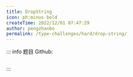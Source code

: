 ```yaml
---
title: DropString
icon: ph:minus-bold
createTime: 2022/12/01 07:47:29
author: pengzhanbo
permalink: /type-challenges/hard/drop-string/
---
```


::: info 题目
Github: []()

```ts

```

:::
